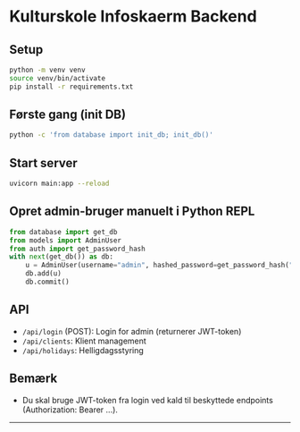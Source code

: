 # Kulturskole Infoskaerm Backend

## Setup

```sh
python -m venv venv
source venv/bin/activate
pip install -r requirements.txt
```

## Første gang (init DB)

```sh
python -c 'from database import init_db; init_db()'
```

## Start server

```sh
uvicorn main:app --reload
```

## Opret admin-bruger manuelt i Python REPL

```python
from database import get_db
from models import AdminUser
from auth import get_password_hash
with next(get_db()) as db:
    u = AdminUser(username="admin", hashed_password=get_password_hash("KulVib2025info"))
    db.add(u)
    db.commit()
```

## API

- `/api/login` (POST): Login for admin (returnerer JWT-token)
- `/api/clients`: Klient management
- `/api/holidays`: Helligdagsstyring

## Bemærk

- Du skal bruge JWT-token fra login ved kald til beskyttede endpoints (Authorization: Bearer ...).

---
